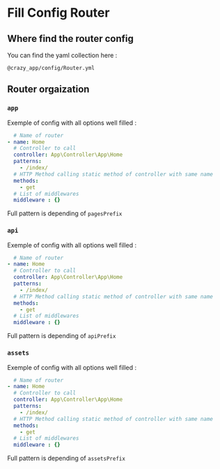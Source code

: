 # Fill Config Router

## Where find the router config

You can find the yaml collection here : 
```
@crazy_app/config/Router.yml
```

## Router orgaization 

### `app`

Exemple of config with all options well filled :
```yaml
  # Name of router
- name: Home
  # Controller to call
  controller: App\Controller\App\Home
  patterns:
    - /index/
  # HTTP Method calling static method of controller with same name
  methods:
    - get
  # List of middlewares
  middleware : {}
```

Full pattern is depending of `pagesPrefix`

### `api`

Exemple of config with all options well filled :
```yaml
  # Name of router
- name: Home
  # Controller to call
  controller: App\Controller\App\Home
  patterns:
    - /index/
  # HTTP Method calling static method of controller with same name
  methods:
    - get
  # List of middlewares
  middleware : {}
```

Full pattern is depending of `apiPrefix`

### `assets`

Exemple of config with all options well filled :
```yaml
  # Name of router
- name: Home
  # Controller to call
  controller: App\Controller\App\Home
  patterns:
    - /index/
  # HTTP Method calling static method of controller with same name
  methods:
    - get
  # List of middlewares
  middleware : {}
```

Full pattern is depending of `assetsPrefix`